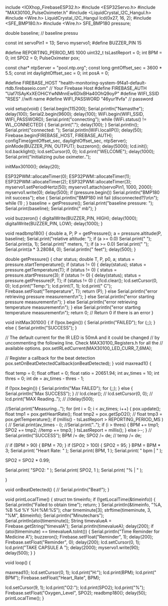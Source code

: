 include <IOXhop_FirebaseESP32.h>
#include <ESP32Servo.h>
#include "MAX30100_PulseOximeter.h"
#include <LiquidCrystal_I2C_Hangul.h>
#include <Wire.h>
LiquidCrystal_I2C_Hangul lcd(0x27, 16, 2);
#include <SFE_BMP180.h>
#include <Wire.h>
SFE_BMP180 pressure;

double baseline;  // baseline pressu

const int servoPin1 = 13;
Servo myservo1;
#define BUZZER_PIN 15

#define REPORTING_PERIOD_MS 1000
uint32_t tsLastReport = 0;
int BPM = 0;
int SPO2 = 0;
PulseOximeter pox;

const char* ntpServer = "pool.ntp.org";
const long gmtOffset_sec = 3600 * 5.5;
const int daylightOffset_sec = 0;
int posA = 0;

#define FIREBASE_HOST "health-monitoring-system-9f4a1-default-rtdb.firebaseio.com"  // Your Firebase Host
#define FIREBASE_AUTH "Uaf7lSAyKxXEOHiCYwNMnnEw6DIxBHa40OhQ9oyP"
#define WIFI_SSID "RSES"   //wifi name
#define WIFI_PASSWORD "46yur1fvfa"  // password

void setup(void) {
  Serial.begin(115200);
  Serial.println("Namasthe");
  delay(100);
  Serial2.begin(9600);
  delay(100);
  WiFi.begin(WIFI_SSID, WIFI_PASSWORD);
  Serial.print("connecting");
  while (WiFi.status() != WL_CONNECTED) {
    Serial.print(".");
    delay(100);
  }
  Serial.println();
  Serial.print("connected: ");
  Serial.println(WiFi.localIP());
  delay(50);
  Firebase.begin(FIREBASE_HOST, FIREBASE_AUTH);
  configTime(gmtOffset_sec, daylightOffset_sec, ntpServer);
  pinMode(BUZZER_PIN, OUTPUT);
  buzzeron();
  delay(5000);
  lcd.init();
  lcd.backlight();
  lcd.setCursor(0, 0);
  lcd.print("WELCOME");
  delay(1000);
  Serial.print("Initializing pulse oximeter..");

  initMax30100();
  delay(20);

  ESP32PWM::allocateTimer(0);
  ESP32PWM::allocateTimer(1);
  ESP32PWM::allocateTimer(2);
  ESP32PWM::allocateTimer(3);
  myservo1.setPeriodHertz(50);
  myservo1.attach(servoPin1, 1000, 2000);
  myservo1.write(0);
  delay(500);
  if (pressure.begin())
    Serial.println("BMP180 init success");
  else {
    Serial.println("BMP180 init fail (disconnected?)\n\n");
    while (1)
      ;
  }
  baseline = getPressure();
  Serial.print("baseline pressure: ");
  Serial.print(baseline);
  Serial.println(" mb");
}

void buzzeron() {
  digitalWrite(BUZZER_PIN, HIGH);
  delay(1000);
  digitalWrite(BUZZER_PIN, LOW);
  delay(1000);
}

void readbmp180() {
  double a, P;
  P = getPressure();
  a = pressure.altitude(P, baseline);
  Serial.print("relative altitude: ");
  if (a >= 0.0) Serial.print(" ");
  Serial.print(a, 1);
  Serial.print(" meters, ");
  if (a >= 0.0) Serial.print(" ");
  Serial.print(a * 3.28084, 0);
  Serial.println(" feet");
  delay(500);
}

double getPressure() {
  char status;
  double T, P, p0, a;
  status = pressure.startTemperature();
  if (status != 0) {
    delay(status);
    status = pressure.getTemperature(T);
    if (status != 0) {
      status = pressure.startPressure(3);
      if (status != 0) {
        delay(status);
        status = pressure.getPressure(P, T);
        if (status != 0) {
          //lcd.clear();
          lcd.setCursor(0, 0);
          lcd.print("Temp:");
          lcd.print(T, 1);
          lcd.print(" C");
          Firebase.setFloat("Temperature", T);
          return (P);
        } else Serial.println("error retrieving pressure measurement\n");
      } else Serial.println("error starting pressure measurement\n");
    } else Serial.println("error retrieving temperature measurement\n");
  } else Serial.println("error starting temperature measurement\n");
  return 0;  // Return 0 if there is an error
}

void initMax30100()
{
  if (!pox.begin()) {
    Serial.println("FAILED");
    for (;;);
  } else {
    Serial.println("SUCCESS");
  }

  // The default current for the IR LED is 50mA and it could be changed
  //   by uncommenting the following line. Check MAX30100_Registers.h for all the
  //   available options.
  pox.setIRLedCurrent(MAX30100_LED_CURR_7_6MA);

  // Register a callback for the beat detection
  pox.setOnBeatDetectedCallback(onBeatDetected);
}
void maxread1()
{

  float temp = 0;
  float offset = 0;
  float ratio = 20651.94;
  int av_times = 10;
  int thres = 0;
  int de = av_times - thres - 1;

  if (!pox.begin()) {
    Serial.println("Max FAILED");
    for (;;);
  } else {
    Serial.println("Max SUCCESS");
  }
  //  lcd.clear();
  //  lcd.setCursor(0, 0);
  //  lcd.print("MAX Reading..");
  //  //delay(500);

  //Serial.print("Measuring...");
  for (int  i = 0; i < av_times; i++) {
    pox.update();
    float tmp1 = pox.getHeartRate();
    float tmp2 = pox.getSpO2();
    // float tmp3 = pox.getTemperature();
    if (millis() - tsLastReport > REPORTING_PERIOD_MS ) {
      // Serial.print(av_times - i);
      //Serial.print("..");
      if (i > thres) {
        BPM += tmp1;
        SPO2 += tmp2;
        //temp += tmp3;
      }
      tsLastReport = millis();
    }
    else
      i--;
  }
 // Serial.println("SUCCESS");
  BPM /= de;
  SPO2 /= de;
  // temp /= de;

  //
  if (BPM > 90) {
    BPM = 70;
  }
  if (SPO2 > 100) {
    SPO2 = 95;
  }
  BPM = BPM * 3;
  Serial.print( "Heart Rate: " );
  Serial.print( BPM, 1 );
  Serial.print( " bpm | " );

  SPO2 = SPO2 * 0.99;

  Serial.print( "SPO2: " );
  Serial.print( SPO2, 1 );
  Serial.print( "% | " );

}

void onBeatDetected()
{
  // Serial.println("Beat!");
}


void printLocalTime() {
  struct tm timeinfo;
  if (!getLocalTime(&timeinfo)) {
    Serial.println("Failed to obtain time");
    return;
  }
  Serial.println(&timeinfo, "%A, %B %d %Y %H:%M:%S");
  char timeminute[3];
  strftime(timeminute, 3, "%M", &timeinfo);
  Serial.println("Minutechars");
  Serial.println(atoi(timeminute));
  String timevalueA = Firebase.getString("timevalA");
  Serial.println(timevalueA);
  delay(200);
  if (atoi(timeminute) == timevalueA.toInt()) {
    Serial.println("Time Reminder for Medicine A");
    buzzeron();
    Firebase.setFloat("Reminder", 1);
    delay(200); 
    Firebase.setFloat("Reminder", 0);
    delay(200);
    lcd.setCursor(0, 1);
    lcd.print("TAKE CAPSULE A  ");
    delay(2000);
    myservo1.write(90);
    delay(500);
  }
}

void loop() {
  
  maxread1();
  lcd.setCursor(0, 1);
  lcd.print("H:");
  lcd.print(BPM); 
  lcd.print(" BPM");
  Firebase.setFloat("Heart_Rate", BPM);

  lcd.setCursor(9, 1);
  lcd.print("O2:");
  lcd.print(SPO2);
  lcd.print("%");
  Firebase.setFloat("Oxygen_Level", SPO2);
  readbmp180();
  delay(50);
  printLocalTime();
}
